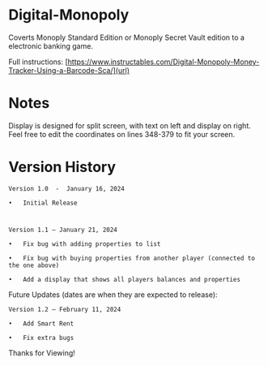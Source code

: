 # Digital-Monopoly
Coverts Monoply Standard Edition or Monoply Secret Vault edition to a electronic banking game.

Full instructions:
[https://www.instructables.com/Digital-Monopoly-Money-Tracker-Using-a-Barcode-Sca/](url)

# Notes
Display is designed for split screen, with text on left and display on right. Feel free to edit the coordinates on lines 348-379 to fit your screen.

# Version History
	Version 1.0  -  January 16, 2024

  	•	Initial Release 	
#
	Version 1.1 – January 21, 2024

  	•	Fix bug with adding properties to list

  	•	Fix bug with buying properties from another player (connected to the one above)

  	•	Add a display that shows all players balances and properties

Future Updates (dates are when they are expected to release):

	Version 1.2 – February 11, 2024
 
	•	Add Smart Rent
 
	•	Fix extra bugs





 
Thanks for Viewing!
